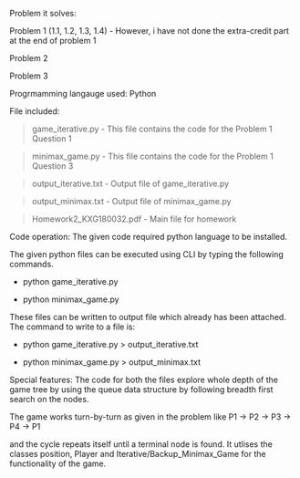 Problem it solves: 

   Problem 1 (1.1, 1.2, 1.3, 1.4) - However, i have not done the extra-credit part at the end of problem 1
   
   Problem 2
   
   Problem 3

Progrmamming langauge used: Python

File included:
> game_iterative.py - This file contains the code for the Problem 1 Question 1

> minimax_game.py - This file contains the code for the Problem 1 Question 3

> output_iterative.txt - Output file of game_iterative.py

> output_minimax.txt - Output file of minimax_game.py

> Homework2_KXG180032.pdf - Main file for homework

Code operation:
   The given code required python language to be installed.
   
   The given python files can be executed using CLI by typing the following commands.
   
   - python game_iterative.py
   
   - python minimax_game.py
   
   These files can be written to output file which already has been attached. The command to write to a file is:
   
   - python game_iterative.py > output_iterative.txt
   
   - python minimax_game.py > output_minimax.txt
   
Special features:
The code for both the files explore whole depth of the game tree by using the queue data structure by following
breadth first search on the nodes. 

The game works turn-by-turn as given in the problem like P1 -> P2 -> P3 -> P4 -> P1

and the cycle repeats itself until a terminal node is found. It utlises the classes position, Player and Iterative/Backup_Minimax_Game
for the functionality of the game.

